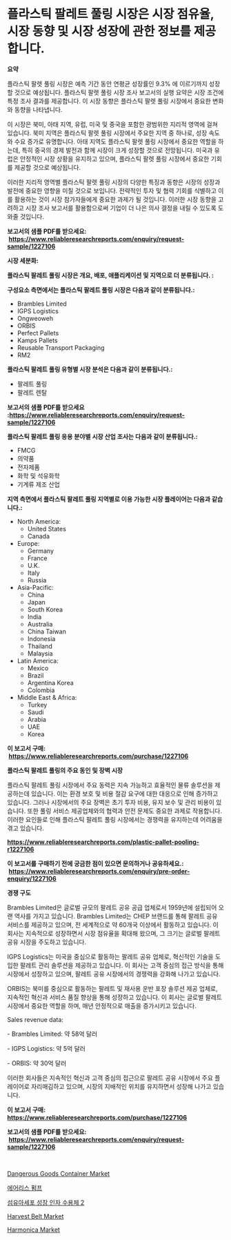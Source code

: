 <p><h1>플라스틱 팔레트 풀링 시장은 시장 점유율, 시장 동향 및 시장 성장에 관한 정보를 제공합니다.</h1></p><p><strong>요약</strong></p>
<p><p>플라스틱 팔렛 풀링 시장은 예측 기간 동안 연평균 성장률인 9.3% 에 이르기까지 성장할 것으로 예상됩니다. 플라스틱 팔렛 풀링 시장 조사 보고서의 실행 요약은 시장 조건에 특정 조사 결과를 제공합니다. 이 시장 동향은 플라스틱 팔렛 풀링 시장에서 중요한 변화와 동향을 나타냅니다.</p><p>이 시장은 북미, 아태 지역, 유럽, 미국 및 중국을 포함한 광범위한 지리적 영역에 걸쳐 있습니다. 북미 지역은 플라스틱 팔렛 풀링 시장에서 주요한 지역 중 하나로, 성장 속도와 수요 증가로 유명합니다. 아태 지역도 플라스틱 팔렛 풀링 시장에서 중요한 역할을 하는데, 특히 중국의 경제 발전과 함께 시장이 크게 성장할 것으로 전망됩니다. 미국과 유럽은 안정적인 시장 상황을 유지하고 있으며, 플라스틱 팔렛 풀링 시장에서 중요한 기회를 제공할 것으로 예상됩니다.</p><p>이러한 지리적 영역별 플라스틱 팔렛 풀링 시장의 다양한 특징과 동향은 시장의 성장과 발전에 중요한 영향을 미칠 것으로 보입니다. 전략적인 투자 및 협력 기회를 식별하고 이를 활용하는 것이 시장 참가자들에게 중요한 과제가 될 것입니다. 이러한 시장 동향을 고려하고 시장 조사 보고서를 활용함으로써 기업이 더 나은 의사 결정을 내릴 수 있도록 도와줄 것입니다.</p></p>
<p><strong>보고서의 샘플 PDF를 받으세요: &nbsp;<a href="https://www.reliableresearchreports.com/enquiry/request-sample/1227106">https://www.reliableresearchreports.com/enquiry/request-sample/1227106</a></strong></p>
<p><strong>시장 세분화:</strong></p>
<p><strong> 플라스틱 팔레트 풀링 시장은 개요, 배포, 애플리케이션 및 지역으로 더 분류됩니다. :</strong></p>
<p><strong>구성요소 측면에서는 플라스틱 팔레트 풀링 시장은 다음과 같이 분류됩니다.:</strong></p>
<p><ul><li>Brambles Limited</li><li>IGPS Logistics</li><li>Ongweoweh</li><li>ORBIS</li><li>Perfect Pallets</li><li>Kamps Pallets</li><li>Reusable Transport Packaging</li><li>RM2</li></ul></p>
<p><strong> 플라스틱 팔레트 풀링 유형별 시장 분석은 다음과 같이 분류됩니다.:</strong></p>
<p><ul><li>팔레트 풀링</li><li>팔레트 렌탈</li></ul></p>
<p><strong>보고서의 샘플 PDF를 받으세요 :<a href="https://www.reliableresearchreports.com/enquiry/request-sample/1227106">https://www.reliableresearchreports.com/enquiry/request-sample/1227106</a></strong></p>
<p><strong> 플라스틱 팔레트 풀링 응용 분야별 시장 산업 조사는 다음과 같이 분류됩니다.:</strong></p>
<p><ul><li>FMCG</li><li>의약품</li><li>전자제품</li><li>화학 및 석유화학</li><li>기계류 제조 산업</li></ul></p>
<p><strong>지역 측면에서 플라스틱 팔레트 풀링 지역별로 이용 가능한 시장 플레이어는 다음과 같습니다.:</strong></p>
<p><ul>
    <li>
        North America:
        <ul>
            <li>United States</li>
            <li>Canada</li>
        </ul>
    </li>
    <li>
        Europe:
        <ul>
            <li>Germany</li>
            <li>France</li>
            <li>U.K.</li>
            <li>Italy</li>
            <li>Russia</li>
        </ul>
    </li>
    <li>
        Asia-Pacific:
        <ul>
            <li>China</li>
            <li>Japan</li>
            <li>South Korea</li>
            <li>India</li>
            <li>Australia</li>
            <li>China Taiwan</li>
            <li>Indonesia</li>
            <li>Thailand</li>
            <li>Malaysia</li>
        </ul>
    </li>
    <li>
        Latin America:
        <ul>
            <li>Mexico</li>
            <li>Brazil</li>
            <li>Argentina Korea</li>
            <li>Colombia</li>
        </ul>
    </li>
    <li>
        Middle East & Africa:
        <ul>
            <li>Turkey</li>
            <li>Saudi</li>
            <li>Arabia</li>
            <li>UAE</li>
            <li>Korea</li>
        </ul>
    </li>
    </ul></p>
<p><strong>이 보고서 구매: &nbsp;<a href="https://www.reliableresearchreports.com/purchase/1227106">https://www.reliableresearchreports.com/purchase/1227106</a></strong></p>
<p><strong>플라스틱 팔레트 풀링의 주요 동인 및 장벽 시장</strong></p>
<p><p>플라스틱 팔레트 풀링 시장에서 주요 동력은 지속 가능하고 효율적인 물류 솔루션을 제공하는데 있습니다. 이는 환경 보호 및 비용 절감 요구에 대한 대응으로 인해 증가하고 있습니다. 그러나 시장에서의 주요 장벽은 초기 투자 비용, 유지 보수 및 관리 비용이 있습니다. 또한 풀링 서비스 제공업체와의 협력과 안전 문제도 중요한 과제로 작용합니다. 이러한 요인들로 인해 플라스틱 팔레트 풀링 시장에서는 경쟁력을 유지하는데 어려움을 겪고 있습니다.</p></p>
<p><strong><a href="https://www.reliableresearchreports.com/plastic-pallet-pooling-r1227106">https://www.reliableresearchreports.com/plastic-pallet-pooling-r1227106</a></strong></p>
<p><strong>이 보고서를 구매하기 전에 궁금한 점이 있으면 문의하거나 공유하세요.: &nbsp;<a href="https://www.reliableresearchreports.com/enquiry/pre-order-enquiry/1227106">https://www.reliableresearchreports.com/enquiry/pre-order-enquiry/1227106</a></strong></p>
<p><strong>경쟁 구도</strong></p>
<p><p>Brambles Limited은 글로벌 규모의 팔레트 공유 공급 업체로서 1959년에 설립되어 오랜 역사를 가지고 있습니다. Brambles Limited는 CHEP 브랜드를 통해 팔레트 공유 서비스를 제공하고 있으며, 전 세계적으로 약 60개국 이상에서 활동하고 있습니다. 이 회사는 지속적으로 성장하면서 시장 점유율을 확대해 왔으며, 그 크기는 글로벌 팔레트 공유 시장을 주도하고 있습니다.</p><p>IGPS Logistics는 미국을 중심으로 활동하는 팔레트 공유 업체로, 혁신적인 기술을 도입한 팔레트 관리 솔루션을 제공하고 있습니다. 이 회사는 고객 중심의 접근 방식을 통해 시장에서 성장하고 있으며, 팔레트 공유 시장에서의 경쟁력을 강화해 나가고 있습니다.</p><p>ORBIS는 북미를 중심으로 활동하는 팔레트 및 재사용 운반 포장 솔루션 제공 업체로, 지속적인 혁신과 서비스 품질 향상을 통해 성장하고 있습니다. 이 회사는 글로벌 팔레트 시장에서 중요한 역할을 하며, 매년 안정적으로 매출을 증가시키고 있습니다.</p><p>Sales revenue data:</p><p>- Brambles Limited: 약 58억 달러</p><p>- IGPS Logistics: 약 5억 달러</p><p>- ORBIS: 약 30억 달러</p><p>이러한 회사들은 지속적인 혁신과 고객 중심의 접근으로 팔레트 공유 시장에서 주요 플레이어로 자리매김하고 있으며, 시장의 지배적인 위치를 유지하면서 성장해 나가고 있습니다.</p></p>
<p><strong>이 보고서 구매: &nbsp; <a href="https://www.reliableresearchreports.com/purchase/1227106">https://www.reliableresearchreports.com/purchase/1227106</a></strong></p>
<p><strong>보고서의 샘플 PDF를 받으세요: &nbsp;<a href="https://www.reliableresearchreports.com/enquiry/request-sample/1227106">https://www.reliableresearchreports.com/enquiry/request-sample/1227106</a></strong><strong></strong></p>
<p>&nbsp;</p>
<p><p><a href="https://github.com/moyahfrancoestellec51j635wcx/Market-Research-Report-List-2/blob/main/dangerous-goods-container-market.md">Dangerous Goods Container Market</a></p><p><a href="https://medium.com/@kalimetz2023/%EC%97%90%EC%96%B4%EB%A6%AC%EC%8A%A4-%ED%8E%8C%ED%94%84-%EC%8B%9C%EC%9E%A5-%EA%B7%9C%EB%AA%A8-cagr-%ED%8A%B8%EB%A0%8C%EB%93%9C-2024-2030-2f7441c15b4f">에어리스 펌프</a></p><p><a href="https://medium.com/@corneliutrifa2022/%EC%84%AC%EC%9C%A0-%EC%84%B8%ED%8F%AC-%EC%84%B1%EC%9E%A5%EC%9D%B8%EC%9E%90-%EC%88%98%EC%9A%A9%EC%B2%B4-2-%EC%8B%9C%EC%9E%A5%EC%9D%80-%EC%8B%9C%EC%9E%A5-%EC%A0%90%EC%9C%A0%EC%9C%A8-%EC%8B%9C%EC%9E%A5-%ED%8A%B8%EB%A0%8C%EB%93%9C-%EB%B0%8F-%EC%8B%9C%EC%9E%A5-%EC%84%B1%EC%9E%A5%EC%97%90-%EB%8C%80%ED%95%9C-%EC%A0%95%EB%B3%B4%EB%A5%BC-%EC%A0%9C%EA%B3%B5%ED%95%A9%EB%8B%88%EB%8B%A4-a6e6f1f03146">섬유아세포 성장 인자 수용체 2</a></p><p><a href="https://www.linkedin.com/pulse/harvest-belt-market-trends-analysis-forecasted-period-g6voe?trackingId=mUYw7J8TM%2BL8M02BLrSq6A%3D%3D">Harvest Belt Market</a></p><p><a href="https://www.linkedin.com/pulse/harmonica-market-report-reveals-latest-trends-growth-opportunities-ewxse?trackingId=UdrXWrW3pf9euWEWYxZ7Gw%3D%3D">Harmonica Market</a></p></p>